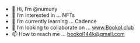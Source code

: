 - 👋 Hi, I’m @numuny
- 👀 I’m interested in ... NFTs
- 🌱 I’m currently learning ... Cadence
- 💞️ I’m looking to collaborate on ... www.Bookol.club
- 📫 How to reach me ... bookol144k@gmail.com

<!---
numuny/numuny is a ✨ special ✨ repository because its `README.md` (this file) appears on your GitHub profile.
You can click the Preview link to take a look at your changes.
--->
